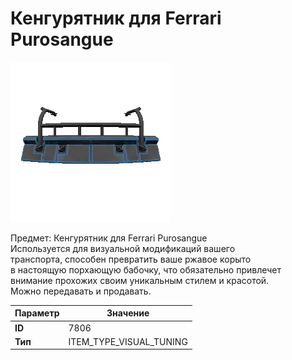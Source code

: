 # Кенгурятник для Ferrari Purosangue

![Item Image](../img/7806.webp?raw=true)

Предмет: Кенгурятник для Ferrari Purosangue<br>Используется для визуальной модификаций вашего<br>транспорта, способен превратить ваше ржавое корыто<br>в настоящую порхающую бабочку, что обязательно привлечет<br>внимание прохожих своим уникальным стилем и красотой.<br>Можно передавать и продавать.


| Параметр | Значение |
|----------|----------|
| **ID** | 7806 |
| **Тип** | ITEM_TYPE_VISUAL_TUNING |

